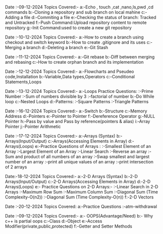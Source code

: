 Date :-09-12-2024 
Topics Covered:- 
a:-Echo , touch ,cat ,nano,ls,pwd ,cd commands
b:-Cloning a repository and sub branch on local mahine 
c:-Adding a file 
d:-Commiting a file 
e:-Checking the status of branch: Tracked and Untracked 
f:-Push Command:Upload repository content to remote repository 
g:-Init Command:used to create a new git repository

Date :-10-12-2024
Topics Covered:- 
a:-How to create a branch using checkout and switch keyword 
b:-How to create .gitignore and its uses 
c:-Merging a branch 
d:-Deleting a branch 
e:-Git Stash

Date :-11-12-2024
Topics Covered:-
a:-Git rebase 
b:-Diff between merging and rebasing 
c:-How to create orphan branch and its implementation

Date :-12-12-2024 
Topics Covered:-
a:-Flowcharts and Pseudeo code,Installation 
b:-Variable,Data types,Operators 
c:-Conditional Statements,Loops

Date :-13-12-2024
Topics Covered:- 
a:-Loops Practice Questions: 
  :-Prime Number 
  :-Sum of numbers divisible by 3 
  :-factorial of number 
b:-Do While loop 
c:-Nested Loops 
d:-Patterns: 
  :-Square Patterns 
  :-Triangle Patterns

Date :-16-12-2024
Topics Covered:- 
a:-Switch 
b:-Structure 
c:-Memory Address 
d:-Pointers 
e:-Pointer to Pointer 
f:-Dereference Operator 
g:-NULL Pointer 
h:-Pass by value and Pass by reference(pointers & alias) 
i:-Array Pointer 
j:-Pointer Arithmetic

Date :-17-12-2024 
Topics Covered:- 
a:-Arrays (Syntax) 
b:-Arrays(Input/Output) 
c:-Arrays(Accessing Elements in Array) 
d:-Arrays(Loops) 
e:-Practice Questions of Arrays : 
  :-Smallest Element of an Array 
  :-Largest Element of an Array 
  :-Linear Search 
  :-Reverse an array 
  :-Sum and product of all numbers of an array 
  :-Swap smallest and largest number of an array 
  :-print all unique values of an array 
  :-print intersection of 2 arrays

Date:-18-12-2024
Topics Covered:- 
a:-2-D Arrays (Syntax)
b:-2-D Arrays(Input/Output) 
c:-2-D Arrays(Accessing Elements in Array) 
d:-2-D Arrays(Loops) 
e:- Practice Questions on 2-D Arrays:- 
   :-Linear Search in 2-D Arrays 
   :-Maximum Row Sum 
   :-Maximum Column Sum 
   :-Diagonal Sum (Time Complexity-O(n2)) 
   :-Diagonal Sum (Time Complexity-O(n)) 
f:-2-D Vectors

Date :-20-12-2024
Topics Covered:
a:-Practice Questions
  :-atm-withdrawal

Date :-09-12-2024
Topics Covered:-
a:- OOPS(Advantage/Need)
b:- Why c++ is partial oops
c:-Class
d:-Object
e:-Access Modifier(private,public,protected)
f:-Getter and Setter Methods

